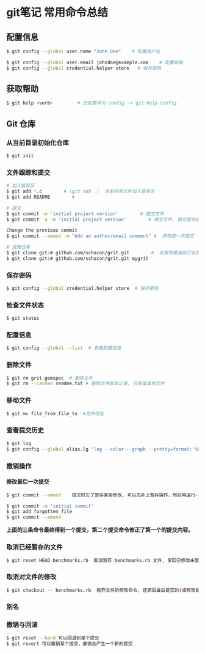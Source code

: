 # git笔记 常用命令总结
## 配置信息
```bash
$ git config --global user.name "John Doe"    # 配置用户名

$ git config --global user.email johndoe@example.com    # 配置邮箱
$ git config --global credential.helper store   # 保存密码
```

## 获取帮助
```bash
$ git help <verb>         # 比如要学习 config -> git help config
```

## Git 仓库

### 从当前目录初始化仓库
```bash
$ git init
```
### 文件跟踪和提交
```Bash
# 加入暂存区
$ git add *.c        # (git add .)  当前所有文件加入暂存区
$ git add README        #

# 提交
$ git commit -m 'initial project version'        # 提交文件
$ git commit -a -m 'initial project version'        # 提交文件, 跳过暂存直接提交(-a)

Change the previous commit
$ git commit --amend -m "Add an author/email comment" #  修改前一次提交

# 克隆仓库
$ git clone git:# github.com/schacon/grit.git        #  如果想要用其它名称, 在最后可以定义新建的目录名, 如下:
$ git clone git:# github.com/schacon/grit.git mygrit
```
### 保存密码
```bash
$ git config --global credential.helper store  # 保存密码
```
### 检查文件状态
```bash
$ git status
```
### 配置信息
```bash
$ git config --global --list  # 查看配置信息
```
### 删除文件
```bash
$ git rm grit.gemspec  # 删除文件
$ git rm --cached readme.txt # 删除文件版本记录, 仅保留本地文件
```
### 移动文件
```bash
$ git mv file_from file_to  #文件改名
```

### 查看提交历史
```bash
$ git log
$ git config --global alias.lg "log --color --graph --pretty=format:'%Cred%h%Creset -%C(yellow)%d%Creset %s %Cgreen(%cr) %C(bold blue)<%an>%Creset' --abbrev-commit"  定义历史记录格式的别名, 以后只需 git lg 即可
```
### 撤销操作
#### 修改最后一次提交
```bash
$ git commit --amend    提交时忘了暂存某些修改, 可以先补上暂存操作，然后再运行--amend 提交：

$ git commit -m 'initial commit'
$ git add forgotten_file
$ git commit --amend
```
**上面的三条命令最终得到一个提交，第二个提交命令修正了第一个的提交内容。**


### 取消已经暂存的文件
```bash
$ git reset HEAD benchmarks.rb  取消暂存 benchmarks.rb 文件, 变回已修改未暂存的状态;
```
### 取消对文件的修改
```bash
$ git checkout -- benchmarks.rb  抛弃文件的修改命令, 还原回最后提交的(或修改前的)版本(已添加到缓存区的改动，以及新文件，都不受影响。)
```
### 别名
### 撤销与回滚
```bash
$ git reset --hard 可以回退到某个提交
$ git revert 可以撤销某个提交，撤销会产生一个新的提交
```

